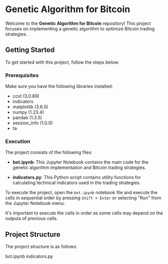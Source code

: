 # Genetic Algorithm for Bitcoin

Welcome to the **Genetic Algorithm for Bitcoin** repository! This project focuses on implementing a genetic algorithm to optimize Bitcoin trading strategies.

## Getting Started

To get started with this project, follow the steps below:

### Prerequisites

Make sure you have the following libraries installed:

- ccxt (3.0.89)
- indicators
- matplotlib (3.6.0)
- numpy (1.23.4)
- pandas (1.3.5)
- session_info (1.0.0)
- ta

### Execution

The project consists of the following files:

- **bot.ipynb**: This Jupyter Notebook contains the main code for the genetic algorithm implementation and Bitcoin trading strategies.

- **indicators.py**: This Python script contains utility functions for calculating technical indicators used in the trading strategies.

To execute the project, open the `bot.ipynb` notebook file and execute the cells in sequential order by pressing `Shift + Enter` or selecting "Run" from the Jupyter Notebook menu.

It's important to execute the cells in order as some cells may depend on the outputs of previous cells.

## Project Structure

The project structure is as follows:


bot.ipynb
indicators.py
